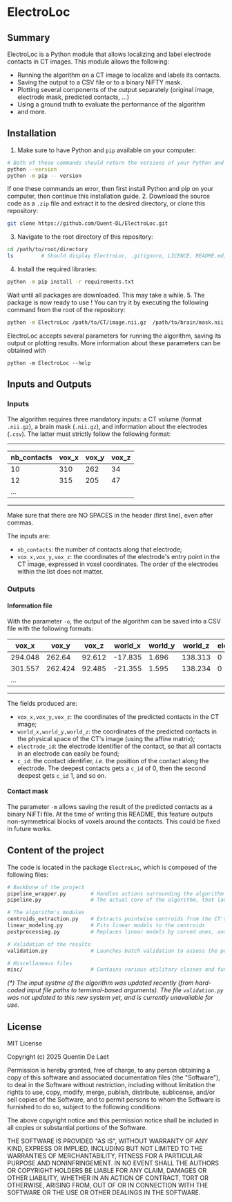 # ElectroLoc

## Summary

ElectroLoc is a Python module that allows localizing and label electrode contacts in CT images. This module allows the following:
- Running the algorithm on a CT image to localize and labels its contacts.
- Saving the output to a CSV file or to a binary NiFTY mask.
- Plotting several components of the output separately (original image, electrode mask, predicted contacts, ...)
- Using a ground truth to evaluate the performance of the algorithm
- and more.

## Installation

1. Make sure to have Python and `pip` available on your computer:
```sh
# Both of these commands should return the versions of your Python and pip
python --version
python -m pip -- version
```
If one these commands an error, then first install Python and pip on your computer, then continue this installation guide.
2. Download the source code as a `.zip` file and extract it to the desired directory, or clone this repository:
```sh
git clone https://github.com/Quent-DL/ElectroLoc.git
```
3. Navigate to the root directory of this repository:
```sh
cd /path/to/root/directory
ls         # Should display ElectroLoc, .gitignore, LICENCE, README.md, and requirements.txt
```
4. Install the required libraries:
```sh
python -m pip install -r requirements.txt
```
Wait until all packages are downloaded. This may take a while.
5. The package is now ready to use ! You can try it by executing the following command from the root of the repository:
```sh
python -m ElectroLoc /path/to/CT/image.nii.gz  /path/to/brain/mask.nii.gz  /path/to/electrode/information.csv
```
ElectroLoc accepts several parameters for running the algorithm, saving its output or plotting results. More information about these parameters can be obtained with
```
python -m ElectroLoc --help
```

## Inputs and Outputs

### Inputs

The algorithm requires three mandatory inputs: a CT volume (format `.nii.gz`), a brain mask (`.nii.gz`), and information about the electrodes (`.csv`). The latter must strictly follow the following format:

------------------------------------
|nb_contacts|vox_x|vox_y|vox_z|
|-----------|-----|-----|-----|
|10|310|262|34|
|12|315|205|47|
| ... |
-------------------

Make sure that there are NO SPACES in the header (first line), even after commas.

The inputs are:
- `nb_contacts`: the number of contacts along that electrode;
- `vox_x,vox_y,vox_z`: the coordinates of the electrode's entry point in the CT image, expressed in voxel coordinates.
The order of the electrodes within the list does not matter.

### Outputs

#### Information file

With the parameter `-o`, the output of the algorithm can be saved into a CSV file with the following formats:

|vox_x|vox_y|vox_z|world_x|world_y|world_z|electrode_id|c_id|
|-----|-----|-----|-------|-------|-------|------------|----|
|294.048|262.64|92.612|-17.835|1.696|138.313|0|0|
|301.557|262.424|92.485|-21.355|1.595|138.234|0|1|
| ... |
-------------------------------------------------------------

The fields produced are:
- `vox_x,vox_y,vox_z`: the coordinates of the predicted contacts in the CT image;
- `world_x,world_y,world_z`: the coordinates of the predicted contacts in the physical space of the CT's image (using the affine matrix);
- `electrode_id`: the electrode identifier of the contact, so that all contacts in an electrode can easily be found;
- `c_id`: the contact identifier, *i.e.* the position of the contact along the electrode. The deepest contacts gets a `c_id` of 0, then the second deepest gets `c_id` 1, and so on.


#### Contact mask

The parameter `-m` allows saving the result of the predicted contacts as a binary NiFTI file. At the time of writing this README, this feature outputs non-symmetrical blocks of voxels around the contacts. This could be fixed in future works.


## Content of the project

The code is located in the package `ElectroLoc`, which is composed of the following files:
```sh
# Backbone of the project
pipeline_wrapper.py        # Handles actions surrounding the algorithm such as retrieving the parameters, running the pipeline, saving, plotting, ...
pipeline.py                # The actual core of the algorithm, that launches the preprocessing, centroid extraction, linear modeling, and post-processing modules

# The algorithm's modules
centroids_extraction.py    # Extracts pointwise centroids from the CT's image along the electrodes
linear_modeling.py         # Fits linear models to the centroids
postprocessing.py          # Replaces linear models by curved ones, and generates equidistant contacts

# Validation of the results
validation.py              # Launches batch validation to assess the performances of the model (*)

# Miscellaneous files
misc/                      # Contains various utilitary classes and functions used throughout the algorithm
```

*(\*) The input systme of the algorithm was updated recently (from hard-coded input file paths to terminal-based arguments). The file `validation.py` was not updated to this new system yet, and is currently unavailable for use.*


## License

MIT License

Copyright (c) 2025 Quentin De Laet

Permission is hereby granted, free of charge, to any person obtaining a copy
of this software and associated documentation files (the "Software"), to deal
in the Software without restriction, including without limitation the rights
to use, copy, modify, merge, publish, distribute, sublicense, and/or sell
copies of the Software, and to permit persons to whom the Software is
furnished to do so, subject to the following conditions:

The above copyright notice and this permission notice shall be included in all
copies or substantial portions of the Software.

THE SOFTWARE IS PROVIDED "AS IS", WITHOUT WARRANTY OF ANY KIND, EXPRESS OR
IMPLIED, INCLUDING BUT NOT LIMITED TO THE WARRANTIES OF MERCHANTABILITY,
FITNESS FOR A PARTICULAR PURPOSE AND NONINFRINGEMENT. IN NO EVENT SHALL THE
AUTHORS OR COPYRIGHT HOLDERS BE LIABLE FOR ANY CLAIM, DAMAGES OR OTHER
LIABILITY, WHETHER IN AN ACTION OF CONTRACT, TORT OR OTHERWISE, ARISING FROM,
OUT OF OR IN CONNECTION WITH THE SOFTWARE OR THE USE OR OTHER DEALINGS IN THE
SOFTWARE.
